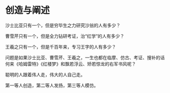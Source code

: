 # 创造与阐述

沙士比亚只有一个，但是穷毕生之力研究沙翁的人有多少？ 

曹雪芹只有一个，但是全力钻研考证，治“红学”的人有多少？ 

王羲之只有一个，但是千百年来，专习王字的人有多少？ 

问题是如果沙士比亚、曹雪芹、王羲之，一生也都在临摩、仿古、考证、搜补的话何来《哈姆雷特》《红楼梦》和飘若浮云、矫若惊龙的右军书风呢？ 

聪明的人跟着伟人走，伟大的人自己走。 

第一等人创造，第二等人发扬，第三等人模仿。
 